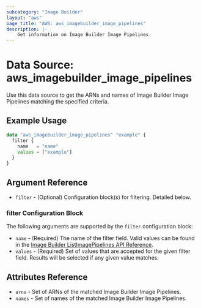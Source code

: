```yaml
---
subcategory: "Image Builder"
layout: "aws"
page_title: "AWS: aws_imagebuilder_image_pipelines"
description: |-
    Get information on Image Builder Image Pipelines.
---
```


# Data Source: aws_imagebuilder_image_pipelines

Use this data source to get the ARNs and names of Image Builder Image Pipelines matching the specified criteria.

## Example Usage

```terraform
data "aws_imagebuilder_image_pipelines" "example" {
  filter {
    name   = "name"
    values = ["example"]
  }
}
```

## Argument Reference

* `filter` - (Optional) Configuration block(s) for filtering. Detailed below.

### filter Configuration Block

The following arguments are supported by the `filter` configuration block:

* `name` - (Required) The name of the filter field. Valid values can be found in the [Image Builder ListImagePipelines API Reference](https://docs.aws.amazon.com/imagebuilder/latest/APIReference/API_ListImagePipelines.html).
* `values` - (Required) Set of values that are accepted for the given filter field. Results will be selected if any given value matches.

## Attributes Reference

* `arns` - Set of ARNs of the matched Image Builder Image Pipelines.
* `names` - Set of names of the matched Image Builder Image Pipelines.
